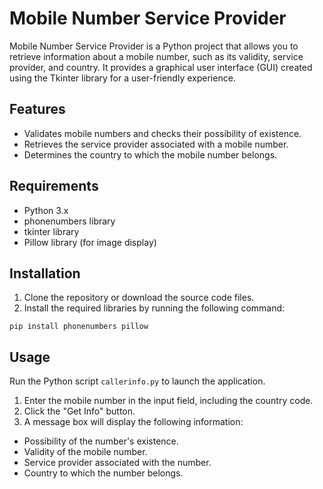 # Mobile Number Service Provider

Mobile Number Service Provider is a Python project that allows you to retrieve information about a mobile number, such as its validity, service provider, and country. It provides a graphical user interface (GUI) created using the Tkinter library for a user-friendly experience.

## Features

- Validates mobile numbers and checks their possibility of existence.
- Retrieves the service provider associated with a mobile number.
- Determines the country to which the mobile number belongs.

## Requirements

- Python 3.x
- phonenumbers library
- tkinter library
- Pillow library (for image display)

## Installation

1. Clone the repository or download the source code files.
2. Install the required libraries by running the following command:

`pip install phonenumbers pillow`

## Usage

Run the Python script `callerinfo.py` to launch the application.

1. Enter the mobile number in the input field, including the country code.
2. Click the "Get Info" button.
3. A message box will display the following information:

- Possibility of the number's existence.
- Validity of the mobile number.
- Service provider associated with the number.
- Country to which the number belongs.
